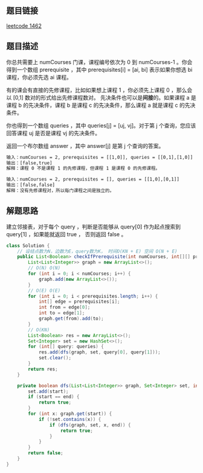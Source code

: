 ## 题目链接

[leetcode 1462](https://leetcode.cn/problems/course-schedule-iv/)

## 题目描述

你总共需要上 numCourses 门课，课程编号依次为 0 到 numCourses-1 。你会得到一个数组 prerequisite ，其中 prerequisites[i] = [ai, bi] 表示如果你想选 bi 课程，你必须先选 ai 课程。  

有的课会有直接的先修课程，比如如果想上课程 1 ，你必须先上课程 0 ，那么会以 [0,1] 数对的形式给出先修课程数对。
先决条件也可以是**间接**的。如果课程 a 是课程 b 的先决条件，课程 b 是课程 c 的先决条件，那么课程 a 就是课程 c 的先决条件。

你也得到一个数组 queries ，其中 queries[j] = [uj, vj]。对于第 j 个查询，您应该回答课程 uj 是否是课程 vj 的先决条件。

返回一个布尔数组 answer ，其中 answer[j] 是第 j 个查询的答案。


```html
输入：numCourses = 2, prerequisites = [[1,0]], queries = [[0,1],[1,0]]
输出：[false,true]
解释：课程 0 不是课程 1 的先修课程，但课程 1 是课程 0 的先修课程。

输入：numCourses = 2, prerequisites = [], queries = [[1,0],[0,1]]
输出：[false,false]
解释：没有先修课程对，所以每门课程之间是独立的。
```

## 解题思路

建立邻接表，对于每个 query ，判断是否能够从 query[0] 作为起点搜索到 query[1] ，如果能就返回 true ， 否则返回 false 。

```JAVA
class Solution {
    // 设结点数为N，边数为E，query数为K， 时间O(KN + E) 空间 O(N + E)
    public List<Boolean> checkIfPrerequisite(int numCourses, int[][] prerequisites, int[][] queries) {
        List<List<Integer>> graph = new ArrayList<>();
        // O(N) O(N)
        for (int i = 0; i < numCourses; i++) {
            graph.add(new ArrayList<>());
        }
        // O(E) O(E)
        for (int i = 0; i < prerequisites.length; i++) {
            int[] edge = prerequisites[i];
            int from = edge[0];
            int to = edge[1];
            graph.get(from).add(to);
        }
        // O(KN)
        List<Boolean> res = new ArrayList<>();
        Set<Integer> set = new HashSet<>();
        for (int[] query: queries) {
            res.add(dfs(graph, set, query[0], query[1]));
            set.clear();
        }
        return res;
    }

    private boolean dfs(List<List<Integer>> graph, Set<Integer> set, int start, int end) {
        set.add(start);
        if (start == end) {
            return true;
        }
        for (int x: graph.get(start)) {
            if (!set.contains(x)) {
                if (dfs(graph, set, x, end)) {
                    return true;
                }
            }
        }
        return false;
    }
}
```




